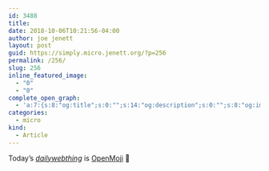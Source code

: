 ```yaml
---
id: 3488
title: 
date: 2018-10-06T10:21:56-04:00
author: joe jenett
layout: post
guid: https://simply.micro.jenett.org/?p=256
permalink: /256/
slug: 256
inline_featured_image:
  - "0"
  - "0"
complete_open_graph:
  - 'a:7:{s:8:"og:title";s:0:"";s:14:"og:description";s:0:"";s:8:"og:image";s:0:"";s:7:"og:type";s:0:"";s:12:"twitter:card";s:7:"summary";s:19:"twitter:description";s:0:"";s:15:"twitter:creator";s:0:"";}'
categories:
  - micro
kind:
  - Article
---
```

Today’s [_dailywebthing_](https://the.dailywebthing.com/) is [OpenMoji](http://openmoji.org/) 🎈